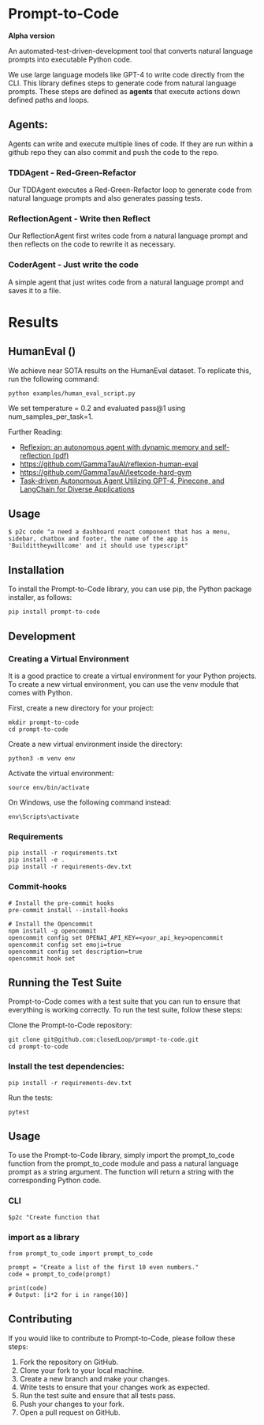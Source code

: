 # Prompt-to-Code
**Alpha version**

An automated-test-driven-development tool that converts natural language prompts into executable Python code.

We use large language models like GPT-4 to write code directly from the CLI.  This library defines steps
to generate code from natural language prompts.  These steps are defined as **agents** that execute actions down defined paths and loops.

## Agents:
Agents can write and execute multiple lines of code.  If they are run within a github repo they can also commit and push the code to the repo.

### TDDAgent - Red-Green-Refactor
Our TDDAgent executes a Red-Green-Refactor loop to generate code from natural language prompts and also generates passing tests.

### ReflectionAgent - Write then Reflect
Our ReflectionAgent first writes code from a natural language prompt and then reflects on the code to rewrite it as necessary.

### CoderAgent - Just write the code
A simple agent that just writes code from a natural language prompt and saves it to a file.

# Results

## HumanEval ()

We achieve near SOTA results on the HumanEval dataset.  To replicate this, run the following command:

    python examples/human_eval_script.py

We set temperature = 0.2 and evaluated pass@1 using num_samples_per_task=1.



Further Reading:
 * [Reflexion: an autonomous agent with dynamic memory and self-reflection (pdf)](https://arxiv.org/abs/2303.11366)
 * https://github.com/GammaTauAI/reflexion-human-eval
 * https://github.com/GammaTauAI/leetcode-hard-gym
 * [Task-driven Autonomous Agent Utilizing GPT-4, Pinecone, and LangChain for Diverse Applications](https://twitter.com/yoheinakajima/status/1640934493489070080?s=20)

## Usage

    $ p2c code "a need a dashboard react component that has a menu, sidebar, chatbox and footer, the name of the app is 'Buildittheywillcome' and it should use typescript"


## Installation
To install the Prompt-to-Code library, you can use pip, the Python package installer, as follows:


    pip install prompt-to-code

## Development

### Creating a Virtual Environment
It is a good practice to create a virtual environment for your Python projects. To create a new virtual environment, you can use the venv module that comes with Python.

First, create a new directory for your project:

    mkdir prompt-to-code
    cd prompt-to-code

Create a new virtual environment inside the directory:

    python3 -m venv env

Activate the virtual environment:

    source env/bin/activate

On Windows, use the following command instead:

    env\Scripts\activate

### Requirements

    pip install -r requirements.txt
    pip install -e .
    pip install -r requirements-dev.txt


### Commit-hooks

    # Install the pre-commit hooks
    pre-commit install --install-hooks

    # Install the Opencommit
    npm install -g opencommit
    opencommit config set OPENAI_API_KEY=<your_api_key>opencommit     opencommit config set emoji=true
    opencommit config set description=true
    opencommit hook set


## Running the Test Suite
Prompt-to-Code comes with a test suite that you can run to ensure that everything is working correctly. To run the test suite, follow these steps:

Clone the Prompt-to-Code repository:

    git clone git@github.com:closedLoop/prompt-to-code.git
    cd prompt-to-code

### Install the test dependencies:

    pip install -r requirements-dev.txt

Run the tests:

    pytest

## Usage
To use the Prompt-to-Code library, simply import the prompt_to_code function from the prompt_to_code module and pass a natural language prompt as a string argument. The function will return a string with the corresponding Python code.

### CLI

    $p2c "Create function that

### import as a library
    from prompt_to_code import prompt_to_code

    prompt = "Create a list of the first 10 even numbers."
    code = prompt_to_code(prompt)

    print(code)
    # Output: [i*2 for i in range(10)]

## Contributing
If you would like to contribute to Prompt-to-Code, please follow these steps:

1. Fork the repository on GitHub.
1. Clone your fork to your local machine.
1. Create a new branch and make your changes.
1. Write tests to ensure that your changes work as expected.
1. Run the test suite and ensure that all tests pass.
1. Push your changes to your fork.
1. Open a pull request on GitHub.
